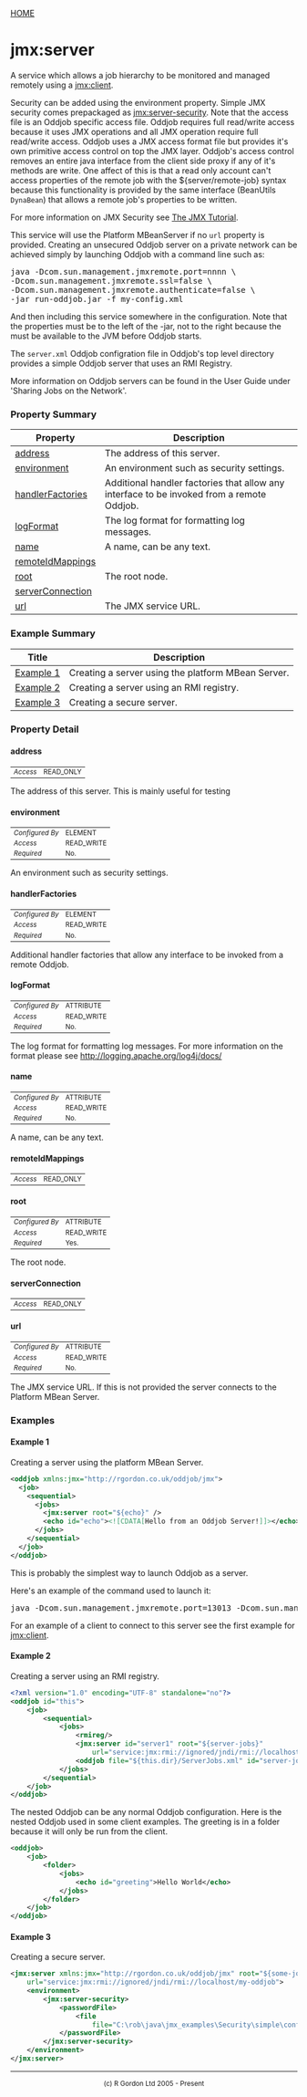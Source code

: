 [HOME](../../../README.md)
# jmx:server

A service which allows a job hierarchy to
be monitored and managed remotely using a [jmx:client](../../../org/oddjob/jmx/JMXClientJob.md).


Security can be added using the environment property. Simple JMX security comes
prepackaged as [jmx:server-security](../../../org/oddjob/jmx/server/SimpleServerSecurity.md). Note that the access file is
an Oddjob specific access file. Oddjob requires full read/write access because
it uses JMX operations and all JMX operation require full read/write access.
Oddjob uses a JMX access format file but provides it's own primitive access
control on top the JMX layer. Oddjob's access control removes an entire java
interface from the client side proxy if any of it's methods are write.
One affect of this is that a read only account can't access properties of
the remote job with the ${server/remote-job} syntax because this functionality
is provided by the same interface (BeanUtils <code>DynaBean</code>) that allows
a remote job's properties to be written.


For more information on JMX Security see
<a href="http://java.sun.com/javase/6/docs/technotes/guides/jmx/tutorial/security.html">
The JMX Tutorial</a>.


This service will use the Platform MBeanServer if no <code>url</code>
property is provided. Creating an unsecured Oddjob server on a private
network can be achieved simply by launching Oddjob with a command line
such as:

<pre>
java -Dcom.sun.management.jmxremote.port=nnnn \
-Dcom.sun.management.jmxremote.ssl=false \
-Dcom.sun.management.jmxremote.authenticate=false \
-jar run-oddjob.jar -f my-config.xml
</pre>
And then including this service somewhere in the configuration. Note that
the properties must be to the left of the -jar, not to the right because
the must be available to the JVM before Oddjob starts.


The <code>server.xml</code> Oddjob configration file in Oddjob's top
level directory provides a simple Oddjob server that uses an RMI
Registry.


More information on Oddjob servers can be found in the User Guide under
'Sharing Jobs on the Network'.



### Property Summary

| Property | Description |
| -------- | ----------- |
| [address](#propertyaddress) | The address of this server. | 
| [environment](#propertyenvironment) | An environment such as security settings. | 
| [handlerFactories](#propertyhandlerFactories) | Additional handler factories that allow any interface to be invoked from a remote Oddjob. | 
| [logFormat](#propertylogFormat) | The log format for formatting log messages. | 
| [name](#propertyname) | A name, can be any text. | 
| [remoteIdMappings](#propertyremoteIdMappings) |  | 
| [root](#propertyroot) | The root node. | 
| [serverConnection](#propertyserverConnection) |  | 
| [url](#propertyurl) | The JMX service URL. | 


### Example Summary

| Title | Description |
| ----- | ----------- |
| [Example 1](#example1) | Creating a server using the platform MBean Server. |
| [Example 2](#example2) | Creating a server using an RMI registry. |
| [Example 3](#example3) | Creating a secure server. |


### Property Detail
#### address <a name="propertyaddress"></a>

<table style='font-size:smaller'>
      <tr><td><i>Access</i></td><td>READ_ONLY</td></tr>
</table>

The address of this server. This is mainly
useful for testing

#### environment <a name="propertyenvironment"></a>

<table style='font-size:smaller'>
      <tr><td><i>Configured By</i></td><td>ELEMENT</td></tr>
      <tr><td><i>Access</i></td><td>READ_WRITE</td></tr>
      <tr><td><i>Required</i></td><td>No.</td></tr>
</table>

An environment such
as security settings.

#### handlerFactories <a name="propertyhandlerFactories"></a>

<table style='font-size:smaller'>
      <tr><td><i>Configured By</i></td><td>ELEMENT</td></tr>
      <tr><td><i>Access</i></td><td>READ_WRITE</td></tr>
      <tr><td><i>Required</i></td><td>No.</td></tr>
</table>

Additional handler factories that allow
any interface to be invoked from a remote Oddjob.

#### logFormat <a name="propertylogFormat"></a>

<table style='font-size:smaller'>
      <tr><td><i>Configured By</i></td><td>ATTRIBUTE</td></tr>
      <tr><td><i>Access</i></td><td>READ_WRITE</td></tr>
      <tr><td><i>Required</i></td><td>No.</td></tr>
</table>

The log format for formatting log messages. For more
information on the format please see <a href="http://logging.apache.org/log4j/docs/">
http://logging.apache.org/log4j/docs/</a>

#### name <a name="propertyname"></a>

<table style='font-size:smaller'>
      <tr><td><i>Configured By</i></td><td>ATTRIBUTE</td></tr>
      <tr><td><i>Access</i></td><td>READ_WRITE</td></tr>
      <tr><td><i>Required</i></td><td>No.</td></tr>
</table>

A name, can be any text.

#### remoteIdMappings <a name="propertyremoteIdMappings"></a>

<table style='font-size:smaller'>
      <tr><td><i>Access</i></td><td>READ_ONLY</td></tr>
</table>



#### root <a name="propertyroot"></a>

<table style='font-size:smaller'>
      <tr><td><i>Configured By</i></td><td>ATTRIBUTE</td></tr>
      <tr><td><i>Access</i></td><td>READ_WRITE</td></tr>
      <tr><td><i>Required</i></td><td>Yes.</td></tr>
</table>

The root node.

#### serverConnection <a name="propertyserverConnection"></a>

<table style='font-size:smaller'>
      <tr><td><i>Access</i></td><td>READ_ONLY</td></tr>
</table>



#### url <a name="propertyurl"></a>

<table style='font-size:smaller'>
      <tr><td><i>Configured By</i></td><td>ATTRIBUTE</td></tr>
      <tr><td><i>Access</i></td><td>READ_WRITE</td></tr>
      <tr><td><i>Required</i></td><td>No.</td></tr>
</table>

The JMX service URL. If this is not provided the
server connects to the Platform MBean Server.


### Examples
#### Example 1 <a name="example1"></a>

Creating a server using the platform MBean Server.


```xml
<oddjob xmlns:jmx="http://rgordon.co.uk/oddjob/jmx">
  <job>
    <sequential>
      <jobs>
        <jmx:server root="${echo}" />
        <echo id="echo"><![CDATA[Hello from an Oddjob Server!]]></echo>
      </jobs>
    </sequential>
  </job>
</oddjob>

```



This is probably the simplest way to launch Oddjob as a server.


Here's an example of the command used to launch it:
<pre>
java -Dcom.sun.management.jmxremote.port=13013 -Dcom.sun.management.jmxremote.ssl=false -Dcom.sun.management.jmxremote.authenticate=false -jar C:\Users\rob\projects\oddjob\run-oddjob.jar -f C:\Users\rob\projects\oddjob\test\java\org\oddjob\jmx\PlatformMBeanServerExample.xml
</pre>
For an example of a client to connect to this server see the first
example for [jmx:client](../../../org/oddjob/jmx/JMXClientJob.md).

#### Example 2 <a name="example2"></a>

Creating a server using an RMI registry.


```xml
<?xml version="1.0" encoding="UTF-8" standalone="no"?>
<oddjob id="this">
    <job>
        <sequential>
            <jobs>
                <rmireg/>
                <jmx:server id="server1" root="${server-jobs}" 
                    url="service:jmx:rmi://ignored/jndi/rmi://localhost/freds-oddjob-server" xmlns:jmx="http://rgordon.co.uk/oddjob/jmx"/>
                <oddjob file="${this.dir}/ServerJobs.xml" id="server-jobs"/>
            </jobs>
        </sequential>
    </job>
</oddjob>

```



The nested Oddjob can be any normal Oddjob configuration. Here is the
nested Oddjob used in some client examples. The greeting is in
a folder because it will only be run from the client.


```xml
<oddjob>
    <job>
        <folder>
            <jobs>
                <echo id="greeting">Hello World</echo>
            </jobs>
        </folder>
    </job>
</oddjob>
```


#### Example 3 <a name="example3"></a>

Creating a secure server.


```xml
<jmx:server xmlns:jmx="http://rgordon.co.uk/oddjob/jmx" root="${some-job}"
    url="service:jmx:rmi://ignored/jndi/rmi://localhost/my-oddjob">
    <environment>
        <jmx:server-security>
            <passwordFile>
                <file
                    file="C:\rob\java\jmx_examples\Security\simple\config\password.properties"/>
            </passwordFile>
        </jmx:server-security>
    </environment>
</jmx:server>
```



-----------------------

<div style='font-size: smaller; text-align: center;'>(c) R Gordon Ltd 2005 - Present</div>
